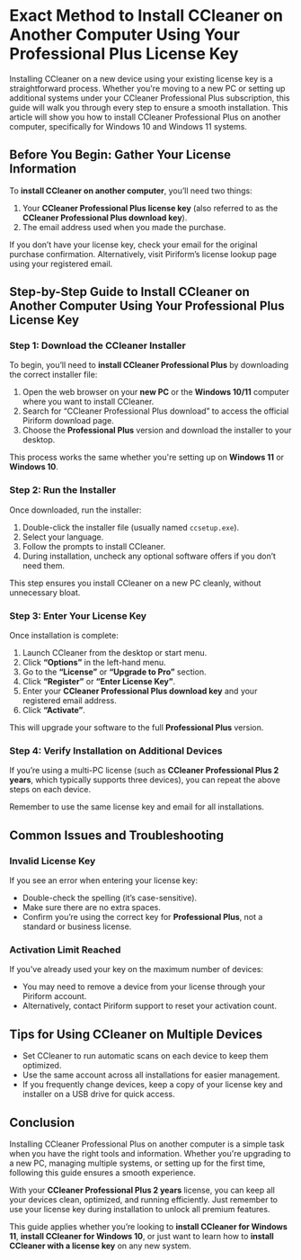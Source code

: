 # Exact Method to Install CCleaner on Another Computer Using Your Professional Plus License Key

Installing CCleaner on a new device using your existing license key is a straightforward process. Whether you're moving to a new PC or setting up additional systems under your CCleaner Professional Plus subscription, this guide will walk you through every step to ensure a smooth installation. This article will show you how to install CCleaner Professional Plus on another computer, specifically for Windows 10 and Windows 11 systems.


## Before You Begin: Gather Your License Information

To **install CCleaner on another computer**, you’ll need two things:

1. Your **CCleaner Professional Plus license key** (also referred to as the **CCleaner Professional Plus download key**).
2. The email address used when you made the purchase.

If you don’t have your license key, check your email for the original purchase confirmation. Alternatively, visit Piriform’s license lookup page using your registered email.



## Step-by-Step Guide to Install CCleaner on Another Computer Using Your Professional Plus License Key


### Step 1: Download the CCleaner Installer

To begin, you’ll need to **install CCleaner Professional Plus** by downloading the correct installer file:

1. Open the web browser on your **new PC** or the **Windows 10/11** computer where you want to install CCleaner.
2. Search for “CCleaner Professional Plus download” to access the official Piriform download page.
3. Choose the **Professional Plus** version and download the installer to your desktop.

This process works the same whether you're setting up on **Windows 11** or **Windows 10**.



### Step 2: Run the Installer

Once downloaded, run the installer:

1. Double-click the installer file (usually named `ccsetup.exe`).
2. Select your language.
3. Follow the prompts to install CCleaner.
4. During installation, uncheck any optional software offers if you don’t need them.

This step ensures you install CCleaner on a new PC cleanly, without unnecessary bloat.



### Step 3: Enter Your License Key

Once installation is complete:

1. Launch CCleaner from the desktop or start menu.
2. Click **“Options”** in the left-hand menu.
3. Go to the **“License”** or **“Upgrade to Pro”** section.
4. Click **“Register”** or **“Enter License Key”**.
5. Enter your **CCleaner Professional Plus download key** and your registered email address.
6. Click **“Activate”**.

This will upgrade your software to the full **Professional Plus** version.



### Step 4: Verify Installation on Additional Devices

If you’re using a multi-PC license (such as **CCleaner Professional Plus 2 years**, which typically supports three devices), you can repeat the above steps on each device.

Remember to use the same license key and email for all installations.



## Common Issues and Troubleshooting

### Invalid License Key

If you see an error when entering your license key:

* Double-check the spelling (it’s case-sensitive).
* Make sure there are no extra spaces.
* Confirm you’re using the correct key for **Professional Plus**, not a standard or business license.

### Activation Limit Reached

If you've already used your key on the maximum number of devices:

* You may need to remove a device from your license through your Piriform account.
* Alternatively, contact Piriform support to reset your activation count.


## Tips for Using CCleaner on Multiple Devices

* Set CCleaner to run automatic scans on each device to keep them optimized.
* Use the same account across all installations for easier management.
* If you frequently change devices, keep a copy of your license key and installer on a USB drive for quick access.



## Conclusion

Installing CCleaner Professional Plus on another computer is a simple task when you have the right tools and information. Whether you're upgrading to a new PC, managing multiple systems, or setting up for the first time, following this guide ensures a smooth experience.

With your **CCleaner Professional Plus 2 years** license, you can keep all your devices clean, optimized, and running efficiently. Just remember to use your license key during installation to unlock all premium features.

This guide applies whether you’re looking to **install CCleaner for Windows 11**, **install CCleaner for Windows 10**, or just want to learn how to **install CCleaner with a license key** on any new system.
